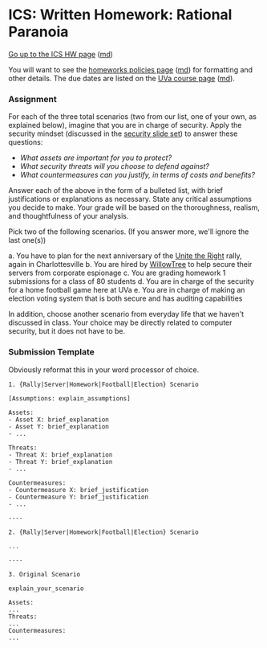 ICS: Written Homework: Rational Paranoia
==========================================

[Go up to the ICS HW page](index.html) ([md](index.md))

You will want to see the [homeworks policies page](../uva/hw-policies.html)
([md](../uva/hw-policies.md)) for formatting and other details.  The due
dates are listed on the [UVa course page](../uva/index.html)
([md](../uva/index.md)).

### Assignment

For each of the three total scenarios (two from our list, one of your
own, as explained below), imagine that you are in charge of
security. Apply the security mindset (discussed in the
[security slide set](../slides/security.html#/)) to answer these
questions:

- *What assets are important for you to protect?*
- *What security threats will you choose to defend against?*
- *What countermeasures can you justify, in terms of costs and benefits?*
	
Answer each of the above in the form of a bulleted list, with brief
justifications or explanations as necessary. State any critical
assumptions you decide to make. Your grade will be based on the
thoroughness, realism, and thoughtfulness of your analysis.

Pick two of the following scenarios. (If you answer more, we'll
ignore the last one(s))

a. You have to plan for the next anniversary of the [Unite the Right](https://en.wikipedia.org/wiki/Unite_the_Right_rally) rally, again in Charlottesville
b. You are hired by [WillowTree](https://willowtreeapps.com/) to help secure their servers from corporate espionage
c. You are grading homework 1 submissions for a class of 80 students
d. You are in charge of the security for a home football game here at UVa
e. You are in charge of making an election voting system that is both secure and has auditing capabilities

In addition, choose another scenario from everyday life that we
haven't discussed in class.  Your choice may be directly related to
computer security, but it does not have to be.

### Submission Template

Obviously reformat this in your word processor of choice.

```
1. {Rally|Server|Homework|Football|Election} Scenario

[Assumptions: explain_assumptions]

Assets:
- Asset X: brief_explanation
- Asset Y: brief_explanation
- ...

Threats:
- Threat X: brief_explanation
- Threat Y: brief_explanation
- ...

Countermeasures:
- Countermeasure X: brief_justification
- Countermeasure Y: brief_justification
- ...

----

2. {Rally|Server|Homework|Football|Election} Scenario

...

----

3. Original Scenario

explain_your_scenario

Assets:
...
Threats:
...
Countermeasures:
...
```
